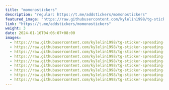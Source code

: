 ```yaml
---
title: "momonostickers"
description: "regular: https://t.me/addstickers/momonostickers"
featured_image: "https://raw.githubusercontent.com/kylelin1998/tg-sticker-spreading-worldwide-images/main/img/a6e17e9c-a9e0-46e9-8ffb-4123574da3e4.jpg"
link: "https://t.me/addstickers/momonostickers"
weight: 3
date: 2024-01-16T04:06:07+08:00
images:
  - https://raw.githubusercontent.com/kylelin1998/tg-sticker-spreading-worldwide-images/main/img/a6e17e9c-a9e0-46e9-8ffb-4123574da3e4.jpg
  - https://raw.githubusercontent.com/kylelin1998/tg-sticker-spreading-worldwide-images/main/img/8a48fe90-abcf-495e-80d4-b3348980164a.jpg
  - https://raw.githubusercontent.com/kylelin1998/tg-sticker-spreading-worldwide-images/main/img/dc5f2b75-3ab6-4819-8f52-0044eaf7e7de.jpg
  - https://raw.githubusercontent.com/kylelin1998/tg-sticker-spreading-worldwide-images/main/img/eb733d49-acea-472e-9bcd-8f5997e16358.jpg
  - https://raw.githubusercontent.com/kylelin1998/tg-sticker-spreading-worldwide-images/main/img/2da3e4bc-9a83-488c-b073-03746f2d0b53.jpg
  - https://raw.githubusercontent.com/kylelin1998/tg-sticker-spreading-worldwide-images/main/img/562f75a2-12a2-4859-8933-e5e6b6474da7.jpg
  - https://raw.githubusercontent.com/kylelin1998/tg-sticker-spreading-worldwide-images/main/img/ebdc1a7c-81df-4b1e-be26-f0afd1500d04.jpg
  - https://raw.githubusercontent.com/kylelin1998/tg-sticker-spreading-worldwide-images/main/img/c534945b-503f-4b24-8d42-66a60d089966.jpg
  - https://raw.githubusercontent.com/kylelin1998/tg-sticker-spreading-worldwide-images/main/img/350229cb-2b62-468d-9d8e-48b05dd74eb3.jpg
---
```

